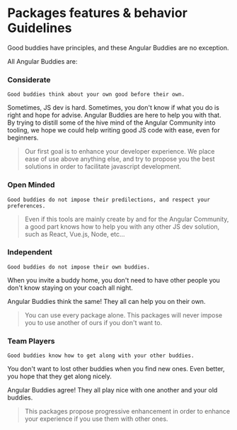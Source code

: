 # Packages features & behavior Guidelines

Good buddies have principles, and these Angular Buddies are no exception.

All Angular Buddies are:

### Considerate

`Good buddies think about your own good before their own.`

Sometimes, JS dev is hard. Sometimes, you don't know if what you do is right and hope for advise. Angular Buddies are here to help you with that. By trying to distill some of the hive mind of the Angular Community into tooling, we hope we could help writing good JS code with ease, even for beginners.

> Our first goal is to enhance your developer experience. We place ease of use above anything else, and try to propose you the best solutions in order to facilitate javascript development.

### Open Minded

`Good buddies do not impose their predilections, and respect your preferences.`

> Even if this tools are mainly create by and for the Angular Community, a good part knows how to help you with any other JS dev solution, such as React, Vue.js, Node, etc...

### Independent

`Good buddies do not impose their own buddies.`

When you invite a buddy home, you don't need to have other people you don't know staying on your coach all night.

Angular Buddies think the same! They all can help you on their own.

> You can use every package alone. This packages will never impose you to use another of ours if you don't want to.

### Team Players

`Good buddies know how to get along with your other buddies.`

You don't want to lost other buddies when you find new ones. Even better, you hope that they get along nicely.

Angular Buddies agree! They all play nice with one another and your old buddies.

> This packages propose progressive enhancement in order to enhance your experience if you use them with other ones.
